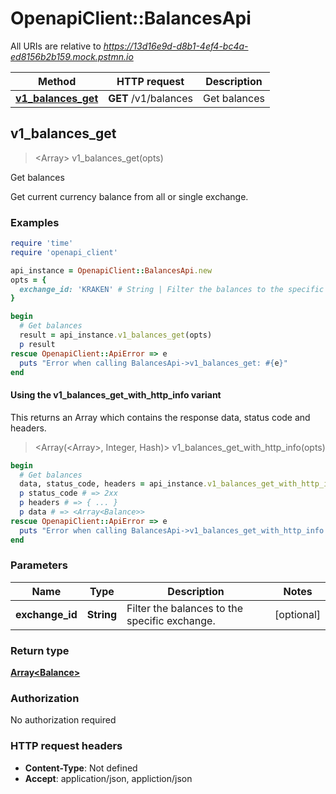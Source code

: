 # OpenapiClient::BalancesApi

All URIs are relative to *https://13d16e9d-d8b1-4ef4-bc4a-ed8156b2b159.mock.pstmn.io*

| Method | HTTP request | Description |
| ------ | ------------ | ----------- |
| [**v1_balances_get**](BalancesApi.md#v1_balances_get) | **GET** /v1/balances | Get balances |


## v1_balances_get

> <Array<Balance>> v1_balances_get(opts)

Get balances

Get current currency balance from all or single exchange.

### Examples

```ruby
require 'time'
require 'openapi_client'

api_instance = OpenapiClient::BalancesApi.new
opts = {
  exchange_id: 'KRAKEN' # String | Filter the balances to the specific exchange.
}

begin
  # Get balances
  result = api_instance.v1_balances_get(opts)
  p result
rescue OpenapiClient::ApiError => e
  puts "Error when calling BalancesApi->v1_balances_get: #{e}"
end
```

#### Using the v1_balances_get_with_http_info variant

This returns an Array which contains the response data, status code and headers.

> <Array(<Array<Balance>>, Integer, Hash)> v1_balances_get_with_http_info(opts)

```ruby
begin
  # Get balances
  data, status_code, headers = api_instance.v1_balances_get_with_http_info(opts)
  p status_code # => 2xx
  p headers # => { ... }
  p data # => <Array<Balance>>
rescue OpenapiClient::ApiError => e
  puts "Error when calling BalancesApi->v1_balances_get_with_http_info: #{e}"
end
```

### Parameters

| Name | Type | Description | Notes |
| ---- | ---- | ----------- | ----- |
| **exchange_id** | **String** | Filter the balances to the specific exchange. | [optional] |

### Return type

[**Array&lt;Balance&gt;**](Balance.md)

### Authorization

No authorization required

### HTTP request headers

- **Content-Type**: Not defined
- **Accept**: application/json, appliction/json

